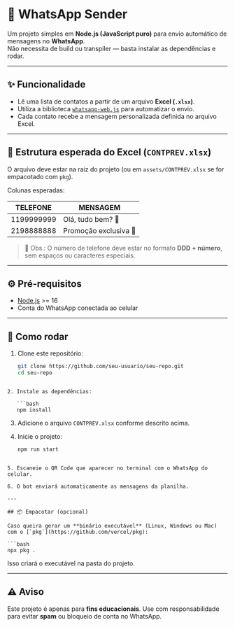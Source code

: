 
# 📲 WhatsApp Sender

Um projeto simples em **Node.js (JavaScript puro)** para envio automático de mensagens no **WhatsApp**.  
Não necessita de build ou transpiler — basta instalar as dependências e rodar.

---

## ✨ Funcionalidade

- Lê uma lista de contatos a partir de um arquivo **Excel (`.xlsx`)**.  
- Utiliza a biblioteca [`whatsapp-web.js`](https://github.com/pedroslopez/whatsapp-web.js) para automatizar o envio.  
- Cada contato recebe a mensagem personalizada definida no arquivo Excel.  

---

## 📂 Estrutura esperada do Excel (`CONTPREV.xlsx`)

O arquivo deve estar na raiz do projeto (ou em `assets/CONTPREV.xlsx` se for empacotado com `pkg`).  

Colunas esperadas:

| TELEFONE   | MENSAGEM              |
|------------|------------------------|
| 1199999999 | Olá, tudo bem? 👋      |
| 2198888888 | Promoção exclusiva 🎉  |

> 📌 Obs.: O número de telefone deve estar no formato **DDD + número**, sem espaços ou caracteres especiais.  

---

## ⚙️ Pré-requisitos

- [Node.js](https://nodejs.org/) >= 16  
- Conta do WhatsApp conectada ao celular  

---

## 🚀 Como rodar

1. Clone este repositório:
   ```bash
   git clone https://github.com/seu-usuario/seu-repo.git
   cd seu-repo
````

2. Instale as dependências:

   ```bash
   npm install
````

3. Adicione o arquivo `CONTPREV.xlsx` conforme descrito acima.

4. Inicie o projeto:

   ```bash
   npm run start
````

5. Escaneie o QR Code que aparecer no terminal com o WhatsApp do celular.

6. O bot enviará automaticamente as mensagens da planilha.

---

## 📦 Empacotar (opcional)

Caso queira gerar um **binário executável** (Linux, Windows ou Mac) com o [`pkg`](https://github.com/vercel/pkg):

```bash
npx pkg .
````

Isso criará o executável na pasta do projeto.

---

## ⚠️ Aviso

Este projeto é apenas para **fins educacionais**.
Use com responsabilidade para evitar **spam** ou bloqueio de conta no WhatsApp.

